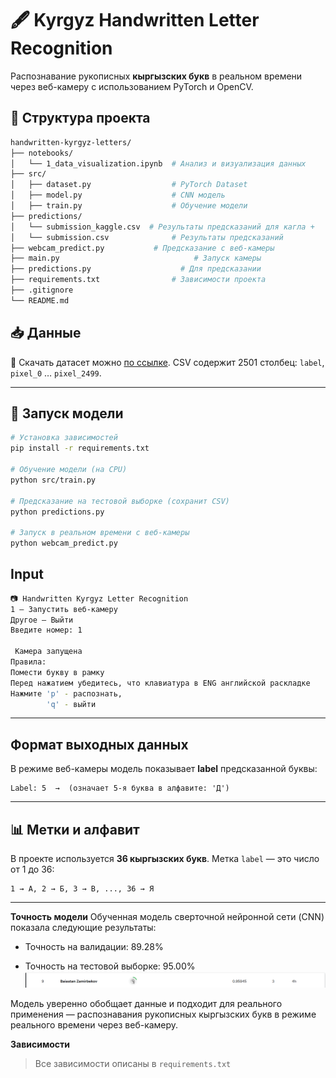 # 🖋️ Kyrgyz Handwritten Letter Recognition

Распознавание рукописных **кыргызских букв** в реальном времени через веб-камеру с использованием PyTorch и OpenCV.


## 📂 Структура проекта

```bash
handwritten-kyrgyz-letters/
├── notebooks/
│   └── 1_data_visualization.ipynb  # Анализ и визуализация данных
├── src/
│   ├── dataset.py                  # PyTorch Dataset
│   ├── model.py                    # CNN модель
│   ├── train.py                    # Обучение модели
├── predictions/
│   └── submission_kaggle.csv  # Результаты предсказаний для кагла +
│   └── submission.csv              # Результаты предсказаний
├── webcam_predict.py           # Предсказание с веб-камеры
├── main.py                              # Запуск камеры
├── predictions.py                    # Для предсказании
├── requirements.txt                # Зависимости проекта
├── .gitignore
└── README.md

```
## 📥 Данные

🔗 Скачать датасет можно [по ссылке](https://www.kaggle.com/competitions/kyrgyz-language-hand-written-letter-kyrgyz-mnist/data). CSV содержит 2501 столбец: `label`, `pixel_0` … `pixel_2499`.


---

## 🚀 Запуск модели

```bash
# Установка зависимостей
pip install -r requirements.txt

# Обучение модели (на CPU)
python src/train.py

# Предсказание на тестовой выборке (сохранит CSV)
python predictions.py

# Запуск в реальном времени с веб-камеры
python webcam_predict.py
```

## Input
```bash
📷 Handwritten Kyrgyz Letter Recognition
1 — Запустить веб-камеру
Другое — Выйти
Введите номер: 1

 Камера запущена
Правила:
Помести букву в рамку
Перед нажатием убедитесь, что клавиатура в ENG английской раскладке
Нажмите 'p' - распознать,
        'q' - выйти
```
---

##  Формат выходных данных

В режиме веб-камеры модель показывает **label** предсказанной буквы:

```
Label: 5  →  (означает 5-я буква в алфавите: 'Д')
```

---


## 📊 Метки и алфавит

В проекте используется **36 кыргызских букв**. Метка `label` — это число от 1 до 36:

```
1 → А, 2 → Б, 3 → В, ..., 36 → Я
```

---
**Точность модели**
Обученная модель сверточной нейронной сети (CNN) показала следующие результаты:

- Точность на валидации: 89.28%

- Точность на тестовой выборке: 95.00%
![](https://raw.githubusercontent.com/bbzet/kyrgyz-handletters-cam-ocr/refs/heads/main/screenshots/%D0%A1%D0%BD%D0%B8%D0%BC%D0%BE%D0%BA%20%D1%8D%D0%BA%D1%80%D0%B0%D0%BD%D0%B0%202025-03-29%20181014.png)

Модель уверенно обобщает данные и подходит для реального применения — распознавания рукописных кыргызских букв в режиме реального времени через веб-камеру.


**Зависимости**
> Все зависимости описаны в `requirements.txt`


